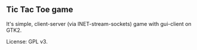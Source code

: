 
## Tic Tac Toe game

It's simple, client-server (via INET-stream-sockets) game with gui-client on GTK2.

License: GPL v3.
